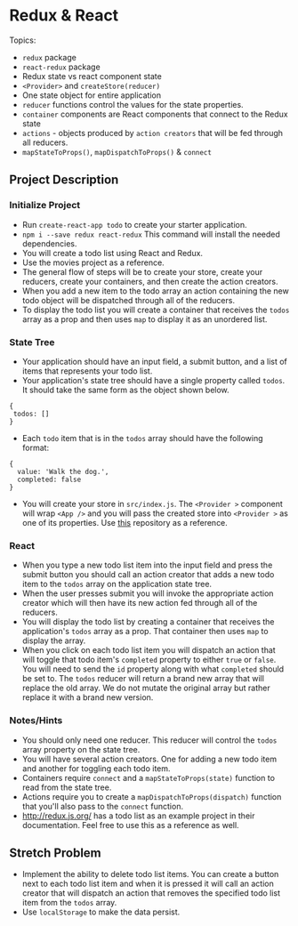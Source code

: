 # Redux & React

Topics:

 * `redux` package
 * `react-redux` package
 * Redux state vs react component state
 * `<Provider>` and `createStore(reducer)`
 * One state object for entire application
 * `reducer` functions control the values for the state properties.
 * `container` components are React components that connect to the Redux state
 * `actions` - objects produced by `action creators` that will be fed through all reducers.
 * `mapStateToProps()`, `mapDispatchToProps()` & `connect`


## Project Description

### Initialize Project
  * Run `create-react-app todo` to create your starter application.
  * `npm i --save redux react-redux` This command will install the needed dependencies.
  * You will create a todo list using React and Redux.
  * Use the movies project as a reference.
  * The general flow of steps will be to create your store, create your reducers, create your containers, and then create the action creators.
  * When you add a new item to the todo array an action containing the new todo object will be dispatched through all of the reducers.
  * To display the todo list you will create a container that receives the `todos` array as a prop and then uses `map` to display it as an unordered list.


### State Tree
  * Your application should have an input field, a submit button, and a list of items that represents your todo list.
  * Your application's state tree should have a single property called `todos`.  It should take the same form as the object shown below.
   ```
  {
    todos: []
  }
  ```
  * Each `todo` item that is in the `todos` array should have the following format:
  ```
  {
    value: 'Walk the dog.',
    completed: false
  }
  ```
  * You will create your store in `src/index.js`.  The `<Provider >` component will wrap `<App />` and you will pass the created store into `<Provider >` as one of its properties.  Use [this](https://github.com/SunJieMing/redux-example-movies) repository  as a reference.

### React
  * When you type a new todo list item into the input field and press the submit button you should call an action creator that adds a new todo item to the `todos` array on the application state tree.
  * When the user presses submit you will invoke the appropriate action creator which will then have its new action fed through all of the reducers.
  * You will display the todo list by creating a container that receives the application's `todos` array as a prop.  That container then uses `map` to display the array.
  * When you click on each todo list item you will dispatch an action that will toggle that todo item's `completed` property to either `true` or `false`.  You will need to send the `id` property along with what `completed` should be set to.  The `todos` reducer will return a brand new array that will replace the old array.  We do not mutate the original array but rather replace it with a brand new version.
  
### Notes/Hints
 * You should only need one reducer.  This reducer will control the `todos` array property on the state tree.
 * You will have several action creators.  One for adding a new todo item and another for toggling each todo item.
 * Containers require `connect` and a `mapStateToProps(state)` function to read from the state tree.
 * Actions require you to create a `mapDispatchToProps(dispatch)` function that you'll also pass to the `connect` function.
 * http://redux.js.org/ has a todo list as an example project in their documentation.  Feel free to use this as a reference as well.
 
## Stretch Problem
 * Implement the ability to delete todo list items.  You can create a button next to each todo list item and when it is pressed it will call an action creator that will dispatch an action that removes the specified todo list item from the `todos` array.
 * Use `localStorage` to make the data persist.

